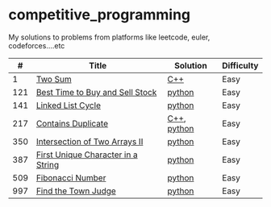 # competitive_programming

My solutions to problems from platforms like leetcode, euler, codeforces....etc

| #   | Title                                                                  | Solution                                                                                                        | Difficulty |
| --- | ---------------------------------------------------------------------- | --------------------------------------------------------------------------------------------------------------- | ---------- |
| 1   | [Two Sum](https://leetcode.com/problems/two-sum/)                      | [C++](./cpp/twoSum/TwoSum.cpp)                                                                                  | Easy       |
|121|[Best Time to Buy and Sell Stock](https://leetcode.com/problems/best-time-to-buy-and-sell-stock/) | [python](./python/bestTimeToBuyAndSellStock/BestTimeToBuyAndSellStock.py)|Easy|
|141|[Linked List Cycle](https://leetcode.com/problems/linked-list-cycle) | [python](./python/linkedListCycle/LinkedListCycle.py)|Easy|
| 217 | [Contains Duplicate](https://leetcode.com/problems/contains-duplicate) | [C++](./cpp/containsDuplicate/ContainsDuplicate.cpp), [python](./python/containsDuplicate/ContainsDuplicate.py) | Easy       |
|350|[Intersection of Two Arrays II](https://leetcode.com/problems/intersection-of-two-arrays-ii) | [python](./python/intersectionOfTwoArraysIi/IntersectionOfTwoArraysIi.py)|Easy
|387|[First Unique Character in a String](https://leetcode.com/problems/first-unique-character-in-a-string) | [python](./python/firstUniqueCharacterInAString/FirstUniqueCharacterInAString.py)|Easy|
|509|[Fibonacci Number](https://leetcode.com/problems/fibonacci-number) | [python](./python/fibonacciNumber/FibonacciNumber.py)|Easy|
|997|[Find the Town Judge](https://leetcode.com/problems/find-the-town-judge) | [python](./python/findTheTownJudge/FindTheTownJudge.py)|Easy|
